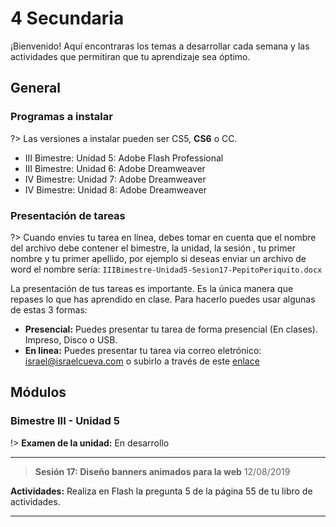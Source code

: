 # 4 Secundaria

¡Bienvenido! Aquí encontraras los temas a desarrollar cada semana y las actividades que permitiran que tu aprendizaje sea óptimo.

## General

### Programas a instalar

?> Las versiones a instalar pueden ser CS5, **CS6** o CC.

- III Bimestre: Unidad 5: Adobe Flash Professional
- III Bimestre: Unidad 6: Adobe Dreamweaver
- IV Bimestre: Unidad 7: Adobe Dreamweaver
- IV Bimestre: Unidad 8: Adobe Dreamweaver

### Presentación de tareas

?> Cuando envies tu tarea en línea, debes tomar en cuenta que el nombre del archivo debe contener el bimestre, la unidad, la sesión , tu primer nombre y tu primer apellido, por ejemplo si deseas enviar un archivo de word el nombre sería: `IIIBimestre-Unidad5-Sesion17-PepitoPeriquito.docx`

La presentación de tus tareas es importante. Es la única manera que repases lo que has aprendido en clase. Para hacerlo puedes usar algunas de estas 3 formas:

- **Presencial:** Puedes presentar tu tarea de forma presencial (En clases). Impreso, Disco o USB.
- **En linea:** Puedes presentar tu tarea via correo eletrónico: israel@israelcueva.com o subirlo a través de este [enlace](https://www.dropbox.com/request/pbjxzSv16nzWqFHeSokd "Tareas")

## Módulos

### Bimestre III - Unidad 5

!> **Examen de la unidad:** En desarrollo

---

> **Sesión 17: Diseño banners animados para la web**
12/08/2019

**Actividades:** Realiza en Flash la pregunta 5 de la página 55 de tu libro de actividades.

---